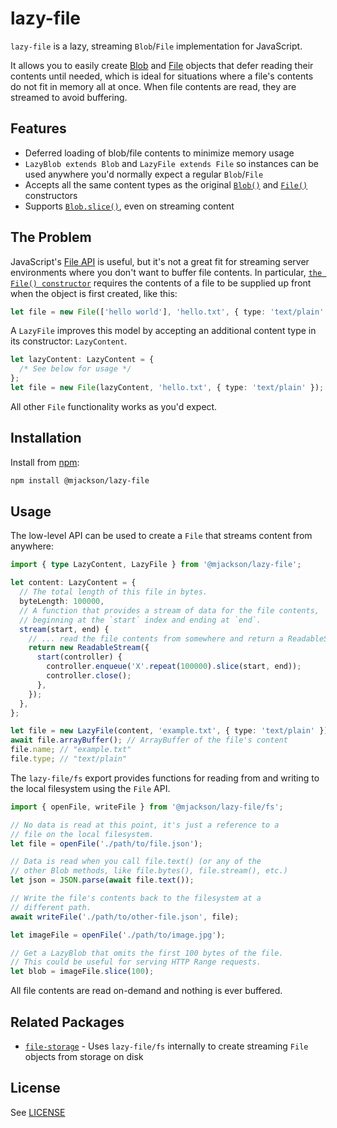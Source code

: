 # lazy-file

`lazy-file` is a lazy, streaming `Blob`/`File` implementation for JavaScript.

It allows you to easily create [Blob](https://developer.mozilla.org/en-US/docs/Web/API/Blob) and [File](https://developer.mozilla.org/en-US/docs/Web/API/File) objects that defer reading their contents until needed, which is ideal for situations where a file's contents do not fit in memory all at once. When file contents are read, they are streamed to avoid buffering.

## Features

- Deferred loading of blob/file contents to minimize memory usage
- `LazyBlob extends Blob` and `LazyFile extends File` so instances can be used anywhere you'd normally expect a regular `Blob`/`File`
- Accepts all the same content types as the original [`Blob()`](https://developer.mozilla.org/en-US/docs/Web/API/Blob/Blob) and [`File()`](https://developer.mozilla.org/en-US/docs/Web/API/File/File) constructors
- Supports [`Blob.slice()`](https://developer.mozilla.org/en-US/docs/Web/API/Blob/slice), even on streaming content

## The Problem

JavaScript's [File API](https://developer.mozilla.org/en-US/docs/Web/API/File) is useful, but it's not a great fit for streaming server environments where you don't want to buffer file contents. In particular, [`the File() constructor`](https://developer.mozilla.org/en-US/docs/Web/API/File/File) requires the contents of a file to be supplied up front when the object is first created, like this:

```ts
let file = new File(['hello world'], 'hello.txt', { type: 'text/plain' });
```

A `LazyFile` improves this model by accepting an additional content type in its constructor: `LazyContent`.

```ts
let lazyContent: LazyContent = {
  /* See below for usage */
};
let file = new File(lazyContent, 'hello.txt', { type: 'text/plain' });
```

All other `File` functionality works as you'd expect.

## Installation

Install from [npm](https://www.npmjs.com/):

```sh
npm install @mjackson/lazy-file
```

## Usage

The low-level API can be used to create a `File` that streams content from anywhere:

```ts
import { type LazyContent, LazyFile } from '@mjackson/lazy-file';

let content: LazyContent = {
  // The total length of this file in bytes.
  byteLength: 100000,
  // A function that provides a stream of data for the file contents,
  // beginning at the `start` index and ending at `end`.
  stream(start, end) {
    // ... read the file contents from somewhere and return a ReadableStream
    return new ReadableStream({
      start(controller) {
        controller.enqueue('X'.repeat(100000).slice(start, end));
        controller.close();
      },
    });
  },
};

let file = new LazyFile(content, 'example.txt', { type: 'text/plain' });
await file.arrayBuffer(); // ArrayBuffer of the file's content
file.name; // "example.txt"
file.type; // "text/plain"
```

The `lazy-file/fs` export provides functions for reading from and writing to the local filesystem using the `File` API.

```ts
import { openFile, writeFile } from '@mjackson/lazy-file/fs';

// No data is read at this point, it's just a reference to a
// file on the local filesystem.
let file = openFile('./path/to/file.json');

// Data is read when you call file.text() (or any of the
// other Blob methods, like file.bytes(), file.stream(), etc.)
let json = JSON.parse(await file.text());

// Write the file's contents back to the filesystem at a
// different path.
await writeFile('./path/to/other-file.json', file);

let imageFile = openFile('./path/to/image.jpg');

// Get a LazyBlob that omits the first 100 bytes of the file.
// This could be useful for serving HTTP Range requests.
let blob = imageFile.slice(100);
```

All file contents are read on-demand and nothing is ever buffered.

## Related Packages

- [`file-storage`](https://github.com/mjackson/remix-the-web/tree/main/packages/file-storage) - Uses `lazy-file/fs` internally to create streaming `File` objects from storage on disk

## License

See [LICENSE](https://github.com/mjackson/remix-the-web/blob/main/LICENSE)
